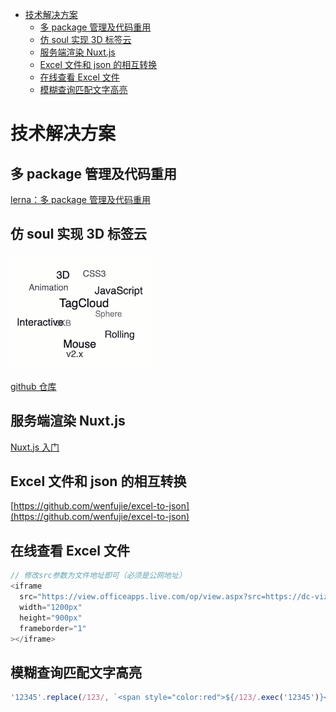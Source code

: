 <!--
 * @Date: 2021-06-16 17:22:48
 * @LastEditors: 温富杰 wenfujie@dianchu.com
 * @LastEditTime: 2024-07-26 17:35:58
 * @FilePath: /document-library/README.解决方案.md
-->

- [技术解决方案](#技术解决方案)
  - [多 package 管理及代码重用](#多-package-管理及代码重用)
  - [仿 soul 实现 3D 标签云](#仿-soul-实现-3d-标签云)
  - [服务端渲染 Nuxt.js](#服务端渲染-nuxtjs)
  - [Excel 文件和 json 的相互转换](#excel-文件和-json-的相互转换)
  - [在线查看 Excel 文件](#在线查看-excel-文件)
  - [模糊查询匹配文字高亮](#模糊查询匹配文字高亮)

# 技术解决方案

## 多 package 管理及代码重用

[lerna：多 package 管理及代码重用](/前端进阶/前端架构/大仓库/lerna)

## 仿 soul 实现 3D 标签云

![](./images/tagcloud.gif)

[github 仓库](https://github.com/mcc108/TagCloud/blob/master/README.CN.md)

## 服务端渲染 Nuxt.js

[Nuxt.js 入门](/前端进阶/nuxt/nuxt服务端渲染.md)

## Excel 文件和 json 的相互转换

[https://github.com/wenfujie/excel-to-json](https://github.com/wenfujie/excel-to-json)

## 在线查看 Excel 文件

```js
// 修改src参数为文件地址即可（必须是公网地址）
<iframe
  src="https://view.officeapps.live.com/op/view.aspx?src=https://dc-vizier-sourse.oss-cn-beijing.aliyuncs.com/test.xls"
  width="1200px"
  height="900px"
  frameborder="1"
></iframe>
```

## 模糊查询匹配文字高亮

```js
'12345'.replace(/123/, `<span style="color:red">${/123/.exec('12345')}</span>`)
```